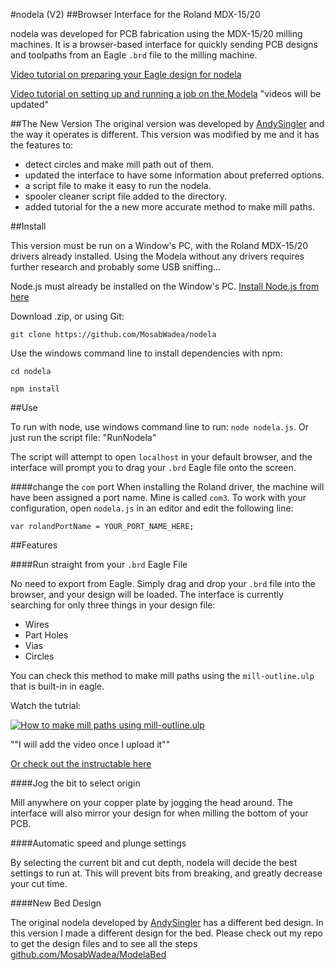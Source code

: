 #nodela (V2)
##Browser Interface for the Roland MDX-15/20

nodela was developed for PCB fabrication using the MDX-15/20 milling machines. It is a browser-based interface for quickly sending PCB designs and toolpaths from an Eagle `.brd` file to the milling machine.

[Video tutorial on preparing your Eagle design for nodela](https://vimeo.com/119003450)

[Video tutorial on setting up and running a job on the Modela](https://vimeo.com/119725323)
"videos will be updated"

##The New Version
The original version was developed by [AndySingler](https://github.com/andySigler) and the way it operates is different.
This version was modified by me and it has the features to:

+ detect circles and make mill path out of them.
+ updated the interface to have some information about preferred options.
+ a script file to make it easy to run the nodela.
+ spooler cleaner script file added to the directory.
+ added tutorial for the a new more accurate method to make mill paths.

##Install

This version must be run on a Window's PC, with the Roland MDX-15/20 drivers already installed. Using the Modela without any drivers requires further research and probably some USB sniffing...

Node.js must already be installed on the Window's PC.
[Install Node.js from here](https://nodejs.org/en/)

Download  .zip, or using Git:

`git clone https://github.com/MosabWadea/nodela`

Use the windows command line to install dependencies with npm:

```cd nodela```

```npm install```


##Use

To run with node, use windows command line to run:
```node nodela.js```.
Or just run the script file: "RunNodela"

The script will attempt to open `localhost` in your default browser, and the interface will prompt you to drag your `.brd` Eagle file onto the screen.

####change the `com` port
When installing the Roland driver, the machine will have been assigned a port name. Mine is called `com3`. To work with your configuration, open `nodela.js` in an editor and edit the following line:

```var rolandPortName = YOUR_PORT_NAME_HERE;```

##Features

####Run straight from your `.brd` Eagle File

No need to export from Eagle. Simply drag and drop your `.brd` file into the browser, and your design will be loaded. The interface is currently searching for only three things in your design file:

 - Wires
 - Part Holes
 - Vias
 - Circles

You can check this method to make mill paths using the `mill-outline.ulp` that is built-in in eagle.

Watch the tutrial:

[![How to make mill paths using mill-outline.ulp](http://img.youtube.com/vi/YOUTUBE_VIDEO_ID_HERE/0.jpg)](http://www.youtube.com/watch?v=YOUTUBE_VIDEO_ID_HERE)

""I will add the video once I upload it""

[Or check out the instructable here](#)

####Jog the bit to select origin

Mill anywhere on your copper plate by jogging the head around. The interface will also mirror your design for when milling the bottom of your PCB.

####Automatic speed and plunge settings

By selecting the current bit and cut depth, nodela will decide the best settings to run at. This will prevent bits from breaking, and greatly decrease your cut time.

####New Bed Design

The original nodela developed by [AndySingler](https://github.com/andySigler) has a different bed design.
In this version I made a different design for the bed. Please check out my repo to get the design files and to see all the steps [github.com/MosabWadea/ModelaBed](https://github.com/MosabWadea/ModelaBed)
